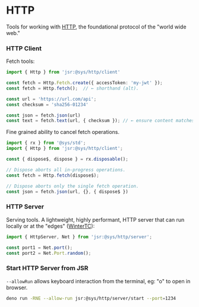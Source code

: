 # HTTP
Tools for working with [HTTP](https://www.w3.org/Protocols/), the foundational protocol of the "world wide web."


### HTTP Client
Fetch tools:

```ts
import { Http } from 'jsr:@sys/http/client'

const fetch = Http.Fetch.create({ accessToken: 'my-jwt' });
const fetch = Http.fetch();  // ← shorthand (alt).

const url = 'https://url.com/api';
const checksum = 'sha256-01234'

const json = fetch.json(url)
const text = fetch.text(url, { checksum }); // ← ensure content matches given hash.
```

Fine grained ability to cancel fetch operations.

```ts
import { rx } from '@sys/std';
import { Http } from 'jsr:@sys/http/client';

const { dispose$, dispose } = rx.disposable();

// Dispose aborts all in-progress operations.
const fetch = Http.fetch(dispose$);  

// Dispose aborts only the single fetch operation.
const json = fetch.json(url, {}, { dispose$ })
```


### HTTP Server
Serving tools. A lightweight, highly performant, HTTP server that can run locally or at the "edges" ([WinterTC](https://wintertc.org/)):

```ts
import { HttpServer, Net } from 'jsr:@sys/http/server';

const port1 = Net.port();
const port2 = Net.Port.random();
```


### Start HTTP Server from JSR

`--allowRun` allows keyboard interaction from the terminal, eg: "o" to open in browser.

```bash
deno run -RNE --allow-run jsr:@sys/http/server/start --port=1234
```


